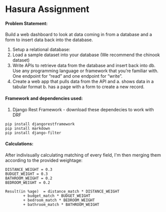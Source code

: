 # Hasura Assignment


#### Problem Statement:

Build a web dashboard to look at data coming in from a database and a form to insert data back into the database. 
1. Setup a relational database:   
2. Load a sample dataset into your database (We recommend the chinook dataset) 
3. Write APIs to retrieve data from the database and insert back into db. Use any programming language or framework that you’re familiar with. One endpoint for “read” and one endpoint for “write”. 
4. Create a web app that pulls data from the API and 
a. shows data in a tabular format 
b. has a page with a form to create a new record. 

   


#### Framework and dependencies used:

1) Django Rest Framework - download these dependecies to work with DRF
 ```
pip install djangorestframework
pip install markdown       
pip install django-filter 
```
#### Calculations:
After indivisually calculating matching of every field, I'm then merging them according to the provided weightage:
```
DISTANCE_WEIGHT = 0.3
BUDGET_WEIGHT = 0.3
BATHROOM_WEIGHT = 0.2
BEDROOM_WEIGHT = 0.2

Result(in %age)  = distance_match * DISTANCE_WEIGHT
        + budget_match * BUDGET_WEIGHT
        + bedroom_match * BEDROOM_WEIGHT
        + bathroom_match * BATHROOM_WEIGHT
